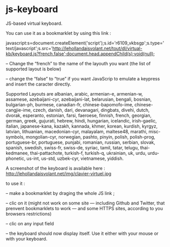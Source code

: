 js-keyboard
===========

JS-based virtual keyboard.

You can use it as a bookmarklet by using this link :

javascript:s=document.createElement('script');s.id='r6109_vkbsgp';s.type='text/javascript';s.src='http://lehollandaisvolant.net/tout/dl/virtual-kb/keyboard.js?french,false';document.head.appendChild(s);void(null);


– Change the “french” to the name of the layouth you want (the list of supported layout is below)

– change the “false” to “true” if you want JavaScrip to emulate a keypress and insert the caracter directly.


Supported Layouts are albanian, arabic, armenian-e, armenian-w, assamese, azebaijani-cyr, azebaijani-lat, belarusian, bengali, bosnian, bulgarian-ph, burmese, canadian-fr, chinese-bapomofo-ime, chinese-cangjie-ime, czech, danish, dari, devanagari, dingbats, divehi, dutch, dvorak, esperanto, estonian, farsi, faeroese, finnish, french, georgian, german, greek, gujurati, hebrew, hindi, hungarian, icelandic, irish-gaelic, italian, japanese-kana, kazakh, kannada, khmer, korean, kurdish, kyrgyz, latvian, lithuanian, macedonian-cyr, malayalam, maltese48, marathi, misc-symbols, mongolian-cyr, norwegian, pashto, pinyin, polish, polish-prog, portuguese-br, portuguese, punjabi, romanian, russian, serbian, slovak, spanish, swedish, swiss-fr, swiss-de, syriac, tamil, tatar, telugu, thai-kedmanee, thai-pattachote, turkish-f, turkish-q, ukrainian, uk, urdu, urdu-phonetic, us-int, us-std, uzbek-cyr, vietnamese, yiddish.


A screenshot of the keyboard is available here : http://lehollandaisvolant.net/img/clavier-virtuel.jpg


to use it :

– make a bookmarklet by draging the whole JS link ;

– clic on it (might not work on some site — including Github and Twitter, that prenvent bookmarklets to work — and some HTTPS sites, according to you browsers restrictions)

– clic on any input field

– the keyboard should now display itself. Use it either with your mouse or with your keyboard.
